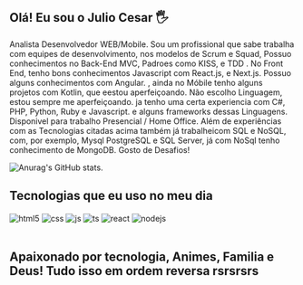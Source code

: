 ## Olá! Eu sou o Julio Cesar 🖐️

<div>
Analista Desenvolvedor WEB/Mobile.
Sou um profissional que sabe trabalha com equipes de
desenvolvimento, nos modelos de Scrum e Squad, Possuo
conhecimentos no Back-End MVC, Padroes como KISS, e TDD .
No Front End, tenho bons conhecimentos Javascript com React.js,
e Next.js. Possuo alguns conhecimentos com Angular. , ainda no
Móbile tenho alguns projetos com Kotlin, que eestou aperfeiçoando.
Não escolho Linguagem, estou sempre me aperfeiçoando. ja tenho
uma certa experiencia com C#, PHP, Python, Ruby e Javascript.
e alguns frameworks dessas Linguagens.
Disponivel para trabalho Presencial / Home Office.
Além de experiências com as Tecnologias citadas acima também já
trabalheicom SQL e NoSQL, com, por exemplo, Mysql PostgreSQL
e SQL Server, já com NoSql tenho conhecimento de MongoDB. 
Gosto de Desafios!
</div>

![Anurag's GitHub stats](https://github-readme-stats.vercel.app/api?juliozulu2008&show_icons=true&theme=dracula&count_private=true).
## Tecnologias que eu uso no meu dia

<div style="display: inline_block">
  <img align="center" alt="html5" src="https://img.shields.io/badge/HTML5-E34F26?style=for-the-badge&logo=html5&logoColor=white" />
  <img align="center" alt="css" src="https://img.shields.io/badge/CSS3-1572B6?style=for-the-badge&logo=css3&logoColor=white" />
  <img align="center" alt="js" src="https://img.shields.io/badge/JavaScript-F7DF1E?style=for-the-badge&logo=javascript&logoColor=black" />
  <img align="center" alt="ts" src="https://img.shields.io/badge/TypeScript-007ACC?style=for-the-badge&logo=typescript&logoColor=white" />
  <img align="center" alt="react" src="https://img.shields.io/badge/React-20232A?style=for-the-badge&logo=react&logoColor=61DAFB" />
  <img align="center" alt="nodejs" src="https://img.shields.io/badge/Node.js-43853D?style=for-the-badge&logo=node.js&logoColor=white" />
  
</div><br/>

## Apaixonado por tecnologia, Animes, Familia e Deus! Tudo isso em ordem reversa rsrsrsrs

<br/>

